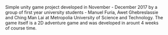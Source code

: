 Simple unity game project developed in November - December 2017 by a group of first year university students - Manuel Furia, Awet Ghebreslassie and Ching Man Lai at Metropolia University of Science and Technology.  The game itself is a 2D adventure game and was developed in arount 4 weeks of course time. 
